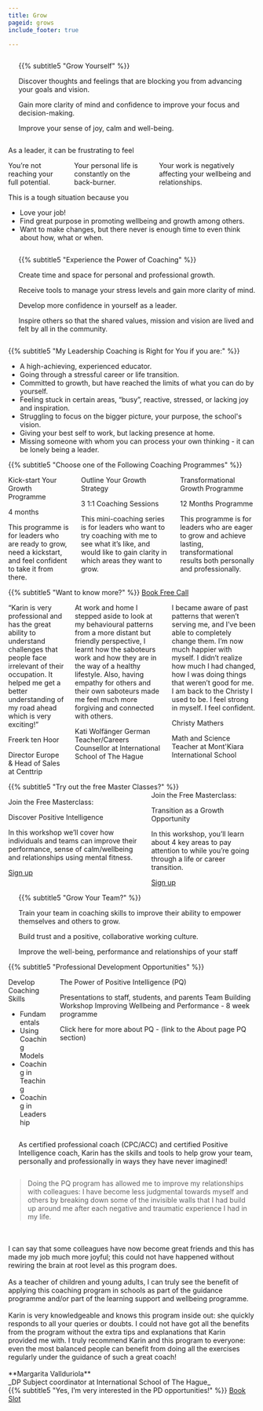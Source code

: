 ```yaml
---
title: Grow
pageid: grows
include_footer: true

---
```


<section class="copy">
<div class="columns">
<div class="column is-5">
    <img src="/images/karen/k1.jpg" alt/>
</div>
<div class="column is-6">

{{% subtitle5 "Grow Yourself" %}}

Discover thoughts and feelings that are blocking you from advancing your goals and vision.

Gain more clarity of mind and confidence to improve your focus and decision-making.

Improve your sense of joy, calm and well-being.

</div>
</div>

As a leader, it can be frustrating to feel

<div class="columns">
<div class="column is-4">
You’re not reaching your full potential.
</div>

<div class="column is-4">
Your personal life is constantly on the back-burner.
</div>

<div class="column is-4">
Your work is negatively affecting your wellbeing and relationships.
</div>
</div>

This is a tough situation because you

* Love your job!
* Find great purpose in promoting wellbeing and growth among others.
* Want to make changes, but there never is enough time to even think about how, what or when.

</section>

<section class="copy">
<div class="columns">

<div class="column is-5">
    <img src="/images/karen/k1.jpg" alt/>
</div>
<div class="column is-6">

{{% subtitle5 "Experience the Power of Coaching" %}}

Create time and space for personal and professional growth.

Receive tools to manage your stress levels and gain more clarity of mind.

Develop more confidence in yourself as a leader. 

Inspire others so that the shared values, mission and vision are lived and felt by all in the community.

</div>
</div>
</section>

<section class="copy">

{{% subtitle5 "My Leadership Coaching is Right for You if you are:" %}}

* A high-achieving, experienced educator.
* Going through a stressful career or life transition.
* Committed to growth, but have reached the limits of what you can do by yourself.
* Feeling stuck in certain areas, “busy”, reactive, stressed, or lacking joy and inspiration.
* Struggling to focus on the bigger picture, your purpose, the school's vision.
* Giving your best self to work, but lacking presence at home.
* Missing someone with whom you can process your own thinking - it can be lonely being a leader.

</section>

<section class="copy">
{{% subtitle5 "Choose one of the Following Coaching Programmes" %}}
<div class="columns">
<div class="column is-4">

Kick-start Your Growth Programme

4 months

This programme is for leaders who are ready to grow, need a kickstart, and feel confident to take it from there.

</div>

<div class="column is-4">

Outline Your Growth Strategy

3 1:1 Coaching Sessions

This mini-coaching series is for leaders who want to try coaching with me to see what it’s like, and would like to gain clarity in which areas they want to grow.

</div>
<div class="column is-4">

Transformational Growth Programme

12 Months Programme

This programme is for leaders who are eager to grow and achieve lasting, transformational results both personally and professionally.

</div>

</div>

</section>


<section class="copy">
<div class="columns">
<div class="column is-6">
{{% subtitle5 "Want to know more?" %}}
<a class="button cta rounded primary-btn raised" href="{{ $buttonLink }}">Book Free Call</a>
</div>

<div class="column is-5">
    <img src="/images/karen/k1.jpg" alt/>
</div>
</div>
</section>


<section class="copy">
<div class="columns">
<div class="column is-4">

“Karin is very professional and has the great ability to understand challenges that people face irrelevant of their occupation. It helped me get a better understanding of my road ahead which is very exciting!”

Freerk ten Hoor

Director Europe & Head of Sales at Centtrip

</div>

<div class="column is-4">

At work and home I stepped aside to look at my behavioural patterns from a  more distant but friendly perspective, I learnt how the saboteurs work and how they are in the way of a healthy lifestyle. Also, having empathy for others and their own saboteurs made me feel much more forgiving and connected with others. 

Kati Wolfänger
German Teacher/Careers Counsellor at International School of The Hague

</div>

<div class="column is-4">

I became aware of past patterns that weren’t serving me, and I’ve been able to completely change them. I’m now much happier with myself. I didn’t realize how much I had changed, how I was doing things that weren’t good for me. I am back to the Christy I used to be. I feel strong in myself. I feel confident. 

Christy Mathers

Math and Science Teacher at Mont'Kiara International School

</div>
</div>
</section>


<section class="copy">
{{% subtitle5 "Try out the free Master Classes?" %}}
<div class="columns">
<div class="column is-6">

Join the Free Masterclass: 

Discover Positive Intelligence

In this workshop we’ll cover how individuals and teams can improve their performance, sense of calm/wellbeing and relationships using mental fitness. 

<a class="button cta rounded primary-btn raised" href="{{ $buttonLink }}">Sign up</a>

</div>

<div class="column is-5">
Join the Free Masterclass:

Transition as a Growth Opportunity

In this workshop, you’ll learn about 4 key areas to pay attention to while you’re going through a life or career transition.

<a class="button cta rounded primary-btn raised" href="{{ $buttonLink }}">Sign up</a>

</div>
</div>
</section>



<section class="copy">
<div class="columns">
<div class="column is-5">
    <img src="/images/karen/k1.jpg" alt/>
</div>
<div class="column is-6">
{{% subtitle5 "Grow Your Team?" %}}

Train your team in coaching skills to improve their ability to empower themselves and others to grow.

Build trust and a positive, collaborative working culture.

Improve the well-being, performance and relationships of your staff 

</div>

</div>
</section>


<section class="copy">
{{% subtitle5 "Professional Development Opportunities" %}}
<div class="columns">
<div class="column is-6">

Develop Coaching Skills

* Fundamentals
* Using Coaching Models
* Coaching in Teaching
* Coaching in Leadership

</div>

<div class="column is-5">

The Power of Positive Intelligence (PQ)

Presentations to staff, students, and parents
Team Building Workshop
Improving Wellbeing and Performance - 8 week programme

Click here for more about PQ - (link to the About page PQ section)

</div>
</div>


<div class="columns">
<div class="column is-5">
    <img src="/images/karen/k1.jpg" alt/>
</div>
<div class="column is-6">

As certified professional coach (CPC/ACC) and certified Positive Intelligence coach, Karin has the skills and tools to help grow your team, personally and professionally in ways they have never imagined!

</div>
</div>

</section>

> Doing the PQ program has allowed me to improve my relationships with colleagues: I have become less judgmental towards myself and others by breaking down some of the invisible walls that I had build up around me after each negative and traumatic experience I had in my life. 
<br>
<br>
I can say that some colleagues have now become great friends and this has made my job much more joyful; this could not have happened without rewiring the brain at root level as this program does. 
<br>
<br>
As a teacher of children and young adults, I can truly see the benefit of applying this coaching program in schools as part of the guidance programme and/or part of the learning support and wellbeing programme. 
<br>
<br>
Karin is very knowledgeable and knows this program inside out: she quickly responds to all your queries or doubts. I could not have got all the benefits from the program without the extra tips and explanations that Karin provided me with. I truly recommend Karin and this program to everyone: even the most balanced people can benefit from doing all the exercises regularly under the guidance of such a great coach!
<br>
<br>
**Margarita Vallduriola**
<br>
_DP Subject coordinator at International School of The Hague_




<br>
{{% subtitle5 "Yes, I’m very interested in the PD opportunities!" %}}
<a class="button cta rounded primary-btn raised" href="{{ $buttonLink }}">Book Slot</a>
